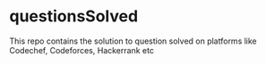 # questionsSolved
This repo contains the solution to question solved on platforms like Codechef, Codeforces, Hackerrank etc
